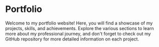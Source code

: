 # Portfolio
Welcome to my portfolio website! Here, you will find a showcase of my projects, skills, and achievements. Explore the various sections to learn more about my professional journey, and don't forget to check out my GitHub repository for more detailed information on each project.
